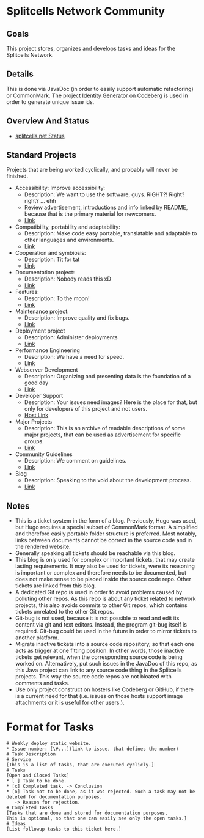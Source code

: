 # Splitcells Network Community
## Goals
This project stores, organizes and develops tasks and ideas for the Splitcells Network.
## Details
This is done via JavaDoc (in order to easily support automatic refactoring) or CommonMark.
The project [Identity Generator on Codeberg](https://codeberg.org/splitcells-net/net.splitcells.network.community/projects/10112)
is used in order to generate unique issue ids. 
## Overview And Status
* [splitcells.net Status](https://splitcells.net/net/splitcells/network/status.html)
## Standard Projects
Projects that are being worked cyclically, and probably will never be finished.
* Accessibility: Improve accessibility:
    * Description: We want to use the software, guys. RIGHT?! Right? right? ... ehh
    * Review advertisement, introductions and info linked by README,
      because that is the primary material for newcomers.
    * [Link](./src/main/md/net/splitcells/network/community/accessibility/index.md)
* Compatibility, portability and adaptability:
    * Description: Make code easy portable, translatable and adaptable to other languages and environments.
    * [Link](./src/main/md/net/splitcells/network/community/compatibility-portability-and-adaptability/index.md)
* Cooperation and symbiosis:
    * Description: Tit for tat
    * [Link](./src/main/md/net/splitcells/network/community/cooperation-and-symbiosis/index.md)
* Documentation project:
    * Description: Nobody reads this xD
    * [Link](./src/main/md/net/splitcells/network/community/documentation/index.md)
* Features:
    * Description: To the moon!
    * [Link](./src/main/md/net/splitcells/network/community/features/index.md)
* Maintenance project:
    * Description: Improve quality and fix bugs.
    * [Link](./src/main/md/net/splitcells/network/community/maintenance/index.md)
* Deployment project
    * Description: Administer deployments
    * [Link](./src/main/md/net/splitcells/network/community/deployment/index.md)
* Performance Engineering 
    * Description: We have a need for speed.
    * [Link](./src/main/md/net/splitcells/network/community/performance-engineering/index.md)
* Webserver Development
    * Description: Organizing and presenting data is the foundation of a good day
    * [Link](./src/main/md/net/splitcells/network/community/webserver-development/index.md)
* Developer Support
    * Description: Your issues need images? Here is the place for that, but only for developers of this project and not users. 
    * [Host Link](https://codeberg.org/splitcells-net/net.splitcells.network.community/projects/8592)
* Major Projects
    * Description: This is an archive of readable descriptions of some major projects,
      that can be used as advertisement for specific groups.
    * [Link](./src/main/md/net/splitcells/network/community/projects/index.md)
* Community Guidelines
    * Description: We comment on guidelines.
    * [Link](./src/main/md/net/splitcells/network/community/guidelines/index.md)
* Blog
  * Description: Speaking to the void about the development process.
  * [Link](./src/main/md/net/splitcells/network/community/blog/index.md)
## Notes
* This is a ticket system in the form of a blog.
  Previously, Hugo was used, but Hugo requires a special subset of CommonMark format.
  A simplified and therefore easily portable folder structure is preferred.
  Most notably, links between documents cannot be correct in the source code and in the rendered website.
* Generally speaking all tickets should be reachable via this blog.
* This blog is only used for complex or important tickets, that may create lasting requirements.
  It may also be used for tickets, were its reasoning is important or complex and therefore needs to be documented,
  but does not make sense to be placed inside the source code repo.
  Other tickets are linked from this blog.
* A dedicated Git repo is used in order to avoid problems caused by polluting other repos.
  As this repo is about any ticket related to network projects,
  this also avoids commits to other Git repos,
  which contains tickets unrelated to the other Git repos.
* Git-bug is not used,
  because it is not possible to read and edit its content via git and text editors.
  Instead, the program git-bug itself is required.
  Git-bug could be used in the future in order to mirror tickets to another platform.
* Migrate inactive tickets into a source code repository,
  so that each one acts as trigger at one fitting position.
  In other words, those inactive tickets get relevant, when the corresponding source code is being worked on.
  Alternatively, put such issues in the JavaDoc of this repo,
  as this Java project can link to any source code thing in the Splitcells projects.
  This way the source code repos are not bloated with comments and tasks.
* Use only project construct on hosters like Codeberg or GitHub,
  if there is a current need for that
  (i.e. issues on those hosts support image attachments or it is useful for other users.).
# Format for Tasks
```
# Weekly deploy static website.
* Issue number: [\#...](link to issue, that defines the number)
# Task Description
# Service
[This is a list of tasks, that are executed cyclicly.]
# Tasks
[Open and Closed Tasks]
* [ ] Task to be done.
* [x] Completed task. -> Conclusion
* [o] Task not to be done, as it was rejected. Such a task may not be deleted for documentation purposes.
   -> Reason for rejection. 
# Completed Tasks
[Tasks that are done and stored for documentation purposes.
This is optional, so that one can easily see only the open tasks.]
# Ideas
[List followup tasks to this ticket here.]
```